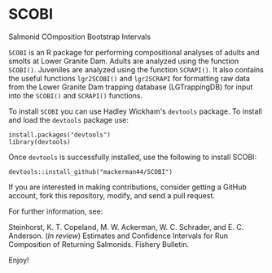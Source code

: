 # SCOBI
Salmonid COmposition Bootstrap Intervals

`SCOBI` is an R package for performing compositional analyses of adults and smolts at Lower Granite Dam. Adults are analyzed using 
the function `SCOBI()`. Juveniles are analyzed using the function `SCRAPI()`. It also contains the useful functions `lgr2SCOBI()` 
and `lgr2SCRAPI` for formatting raw data from the Lower Granite Dam trapping database (LGTrappingDB) for input into the `SCOBI()`
and `SCRAPI()` functions.

To install `SCOBI` you can use Hadley Wickham's `devtools` package. To install and load the `devtools` package use:
```
install.packages("devtools")
library(devtools)
```
Once `devtools` is successfully installed, use the following to install SCOBI:
```
devtools::install_github("mackerman44/SCOBI")
```
If you are interested in making contributions, consider getting a GitHub account, fork this repository, modify, and send a pull request.

For further information, see:

Steinhorst, K. T. Copeland, M. W. Ackerman, W. C. Schrader, and E. C. Anderson. (*In review*) Estimates and Confidence Intervals
for Run Composition of Returning Salmonids. Fishery Bulletin.

Enjoy!
